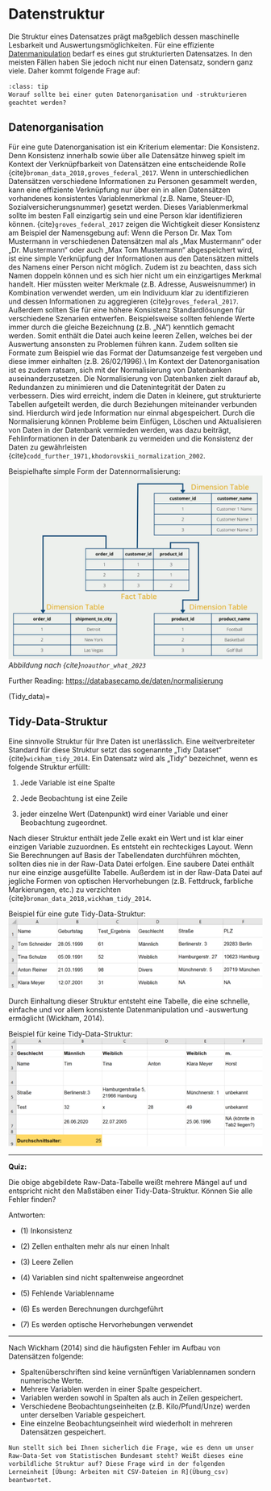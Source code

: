 # Datenstruktur

Die Struktur eines Datensatzes prägt maßgeblich dessen maschinelle Lesbarkeit und Auswertungsmöglichkeiten. Für eine effiziente [Datenmanipulation](Datenmanipulation) bedarf es eines gut strukturierten Datensatzes. In den meisten Fällen haben Sie jedoch nicht nur einen Datensatz, sondern ganz viele. Daher kommt folgende Frage auf:

```{note}
:class: tip
Worauf sollte bei einer guten Datenorganisation und -strukturieren geachtet werden? 
```


## Datenorganisation

Für eine gute Datenorganisation ist ein Kriterium elementar: Die Konsistenz. Denn Konsistenz innerhalb sowie über alle Datensätze hinweg spielt im Kontext der Verknüpfbarkeit von Datensätzen eine entscheidende Rolle {cite}`broman_data_2018,groves_federal_2017`. Wenn in unterschiedlichen Datensätzen verschiedene Informationen zu Personen gesammelt werden, kann eine effiziente Verknüpfung nur über ein in allen Datensätzen vorhandenes konsistentes Variablenmerkmal (z.B. Name, Steuer-ID, Sozialversicherungsnummer) gesetzt werden. Dieses Variablenmerkmal sollte im besten Fall einzigartig sein und eine Person klar identifizieren können. {cite}`groves_federal_2017` zeigen die Wichtigkeit dieser Konsistenz am Beispiel der Namensgebung auf: Wenn die Person Dr. Max Tom Mustermann in verschiedenen Datensätzen mal als „Max Mustermann“ oder „Dr. Mustermann“ oder auch „Max Tom Mustermann“ abgespeichert wird, ist eine simple Verknüpfung der Informationen aus den Datensätzen mittels des Namens einer Person nicht möglich. Zudem ist zu beachten, dass sich Namen doppeln können und es sich hier nicht um ein einzigartiges Merkmal handelt. Hier müssten weiter Merkmale (z.B. Adresse, Ausweisnummer) in Kombination verwendet werden, um ein Individuum klar zu identifizieren und dessen Informationen zu aggregieren {cite}`groves_federal_2017`. Außerdem sollten Sie für eine höhere Konsistenz Standardlösungen für verschiedene Szenarien entwerfen. Beispielsweise sollten fehlende Werte immer durch die gleiche Bezeichnung (z.B. „NA“) kenntlich gemacht werden. Somit enthält die Datei auch keine leeren Zellen, welches bei der Auswertung ansonsten zu Problemen führen kann. Zudem sollten sie Formate zum Beispiel wie das Format der Datumsanzeige fest vergeben und diese immer einhalten (z.B. 26/02/1996).\ 
Im Kontext der Datenorganisation ist es zudem ratsam, sich mit der Normalisierung von Datenbanken auseinanderzusetzen. Die Normalisierung von Datenbanken zielt darauf ab, Redundanzen zu minimieren und die Datenintegrität der Daten zu verbessern. Dies wird erreicht, indem die Daten in kleinere, gut strukturierte Tabellen aufgeteilt werden, die durch Beziehungen miteinander verbunden sind. Hierdurch wird jede Information nur einmal abgespeichert. Durch die Normalisierung können Probleme beim Einfügen, Löschen und Aktualisieren von Daten in der Datenbank vermieden werden, was dazu beiträgt, Fehlinformationen in der Datenbank zu vermeiden und die Konsistenz der Daten zu gewährleisten {cite}`codd_further_1971,khodorovskii_normalization_2002`. 

Beispielhafte simple Form der Datennormalisierung:
![](_images/Normalisierung_Tabelle.png)  
*Abbildung nach {cite}`noauthor_what_2023`*

Further Reading:
https://databasecamp.de/daten/normalisierung


(Tidy_data)=
## Tidy-Data-Struktur
Eine sinnvolle Struktur für Ihre Daten ist unerlässlich. Eine weitverbreiteter Standard für diese Struktur setzt das sogenannte „Tidy Dataset“ {cite}`wickham_tidy_2014`. Ein Datensatz wird als „Tidy“ bezeichnet, wenn es folgende Struktur erfüllt:

1. Jede Variable ist eine Spalte

2. Jede Beobachtung ist eine Zeile

3. jeder einzelne Wert (Datenpunkt) wird
einer Variable und einer Beobachtung zugeordnet.

Nach dieser Struktur enthält jede Zelle exakt ein Wert und ist klar einer einzigen Variable zuzuordnen. Es entsteht ein rechteckiges Layout. Wenn Sie Berechnungen auf Basis der Tabellendaten durchführen möchten, sollten dies nie in der Raw-Data Datei erfolgen. Eine saubere Datei enthält nur eine einzige ausgefüllte Tabelle. Außerdem ist in der Raw-Data Datei auf jegliche Formen von optischen Hervorhebungen (z.B. Fettdruck, farbliche Markierungen, etc.) zu verzichten {cite}`broman_data_2018,wickham_tidy_2014`. 

Beispiel für eine gute Tidy-Data-Struktur: 
![](_images/tidy_data_gut.png) 

Durch Einhaltung dieser Struktur entsteht eine Tabelle, die eine schnelle, einfache und vor allem konsistente Datenmanipulation und -auswertung ermöglicht (Wickham, 2014).

Beispiel für keine Tidy-Data-Struktur:
![](_images/tidy_data_schlecht.png) 

*** 
**Quiz:**

Die obige abgebildete Raw-Data-Tabelle weißt mehrere Mängel auf und entspricht nicht den Maßstäben einer Tidy-Data-Struktur. Können Sie alle Fehler finden? 


Antworten:
- (1)	Inkonsistenz

- (2)	Zellen enthalten mehr als nur einen Inhalt

- (3)	Leere Zellen
  
- (4) Variablen sind nicht spaltenweise angeordnet
  
- (5)	Fehlende Variablenname
  
- (6)	Es werden Berechnungen durchgeführt
  
- (7) Es werden optische Hervorhebungen verwendet

*** 
Nach Wickham (2014) sind die häufigsten Fehler im Aufbau von Datensätzen folgende:

- Spaltenüberschriften sind keine vernünftigen Variablennamen sondern numerische Werte.
- Mehrere Variablen werden in einer Spalte gespeichert.
- Variablen werden sowohl in Spalten als auch in Zeilen gespeichert.
- Verschiedene Beobachtungseinheiten (z.B. Kilo/Pfund/Unze) werden unter derselben Variable gespeichert.
- Eine einzelne Beobachtungseinheit wird wiederholt in mehreren Datensätzen gespeichert.


```{note}
Nun stellt sich bei Ihnen sicherlich die Frage, wie es denn um unser Raw-Data-Set vom Statistischen Bundesamt steht? Weißt dieses eine vorbildliche Struktur auf? Diese Frage wird in der folgenden Lerneinheit [Übung: Arbeiten mit CSV-Dateien in R](Übung_csv) beantwortet.
```
